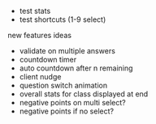 - test stats
- test shortcuts (1-9 select)


new features ideas
- validate on multiple answers
- countdown timer
- auto countdown after n remaining
- client nudge
- question switch animation
- overall stats for class displayed at end
- negative points on multi select?
- negative points if no select?
